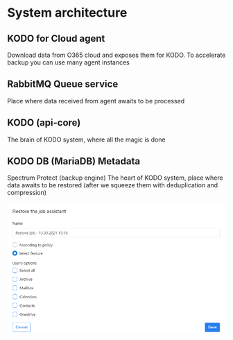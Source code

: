 # System architecture

## KODO for Cloud agent

Download data from O365 cloud and exposes them for KODO. To accelerate backup you can use many agent instances

## RabbitMQ Queue service

Place where data received from agent awaits to be processed

## KODO \(api-core\)

The brain of KODO system, where all the magic is done

## KODO DB \(MariaDB\) Metadata

Spectrum Protect \(backup engine\) The heart of KODO system, place where data awaits to be restored \(after we squeeze them with deduplication and compression\)

![](../.gitbook/assets/image%20%2830%29.png)


